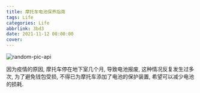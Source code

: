 ```yaml
---
title: 摩托车电池保养指南
tags: Life
categories: Life
abbrlink: 3bd3
date: 2021-11-12 00:00:00
cover:
---
```


![random-pic-api](https://cover.dong4j.ink:1024)

因为疫情的原因, 摩托车停在地下室几个月, 导致电池报废, 这种情况反复发生过多次, 为了避免钱包受损, 不得已为摩托车添加了电池的保护装置, 希望可以减少电池的损耗.
